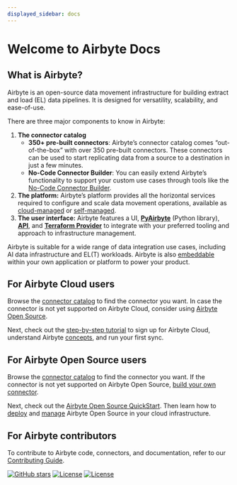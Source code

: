 ```yaml
---
displayed_sidebar: docs
---
```


# Welcome to Airbyte Docs

## What is Airbyte?

Airbyte is an open-source data movement infrastructure for building extract and load (EL) data pipelines. It is designed for versatility, scalability, and ease-of-use.

There are three major components to know in Airbyte:

1. **The connector catalog**
   - **350+ pre-built connectors**: Airbyte’s connector catalog comes “out-of-the-box” with over 350 pre-built connectors. These connectors can be used to start replicating data from a source to a destination in just a few minutes.
   - **No-Code Connector Builder**: You can easily extend Airbyte’s functionality to support your custom use cases through tools like the [No-Code Connector Builder](/connector-development/connector-builder-ui/overview).
2. **The platform:** Airbyte’s platform provides all the horizontal services required to configure and scale data movement operations, available as [cloud-managed](https://airbyte.com/product/airbyte-cloud) or [self-managed](https://airbyte.com/product/airbyte-enterprise).
3. **The user interface:** Airbyte features a UI, [**PyAirbyte**](/using-airbyte/pyairbyte/getting-started) (Python library), [**API**](/api-documentation), and [**Terraform Provider**](/terraform-documentation) to integrate with your preferred tooling and approach to infrastructure management.

Airbyte is suitable for a wide range of data integration use cases, including AI data infrastructure and EL(T) workloads. Airbyte is also [embeddable](https://airbyte.com/product/powered-by-airbyte) within your own application or platform to power your product.

<Arcade id="0k75Pa9c9EvrJb8zFsuU" title="Airbyte Demo" />

## For Airbyte Cloud users

Browse the [connector catalog](/integrations/) to find the connector you want. In case the connector is not yet supported on Airbyte Cloud, consider using [Airbyte Open Source](#for-airbyte-open-source-users).

Next, check out the [step-by-step tutorial](/using-airbyte/getting-started) to sign up for Airbyte Cloud, understand Airbyte [concepts](/using-airbyte/core-concepts), and run your first sync.

## For Airbyte Open Source users

Browse the [connector catalog](/integrations/) to find the connector you want. If the connector is not yet supported on Airbyte Open Source, [build your own connector](/connector-development/).

Next, check out the [Airbyte Open Source QuickStart](/deploying-airbyte/local-deployment). Then learn how to [deploy](/deploying-airbyte/local-deployment) and [manage](/operator-guides/upgrading-airbyte) Airbyte Open Source in your cloud infrastructure.

## For Airbyte contributors

To contribute to Airbyte code, connectors, and documentation, refer to our [Contributing Guide](/contributing-to-airbyte/).

[![GitHub stars](https://img.shields.io/github/stars/airbytehq/airbyte?style=social&label=Star&maxAge=2592000)](https://GitHub.com/airbytehq/airbyte/stargazers/) [![License](https://img.shields.io/static/v1?label=license&message=MIT&color=brightgreen)](https://github.com/airbytehq/airbyte/tree/a9b1c6c0420550ad5069aca66c295223e0d05e27/LICENSE/README.md) [![License](https://img.shields.io/static/v1?label=license&message=ELv2&color=brightgreen)](https://github.com/airbytehq/airbyte/tree/a9b1c6c0420550ad5069aca66c295223e0d05e27/LICENSE/README.md)
